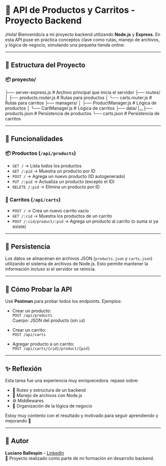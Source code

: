 
# 🛒 API de Productos y Carritos - Proyecto Backend

¡Hola! Bienvenido/a a mi proyecto backend utilizando **Node.js** y **Express**. En esta API puse en práctica conceptos clave como rutas, manejo de archivos, y lógica de negocio, simulando una pequeña tienda online.

---

## 📁 Estructura del Proyecto

### 📦 proyecto/
├── server-express.js # Archivo principal que inicia el servidor
├── routes/
│ ├── products.router.js # Rutas para productos
│ └── carts.router.js # Rutas para carritos
├── managers/
│ ├── ProductManager.js # Lógica de productos
│ └── CartManager.js # Lógica de carritos
├── data/
|__├── products.json # Persistencia de productos
   └── carts.json # Persistencia de carritos 

---

## 🚀 Funcionalidades

### 📦 Productos (`/api/products`)
- `GET /` → Lista todos los productos
- `GET /:pid` → Muestra un producto por ID
- `POST /` → Agrega un nuevo producto (ID autogenerado)
- `PUT /:pid` → Actualiza un producto (excepto el ID)
- `DELETE /:pid` → Elimina un producto por ID

### 🛒 Carritos (`/api/carts`)
- `POST /` → Crea un nuevo carrito vacío
- `GET /:cid` → Muestra los productos de un carrito
- `POST /:cid/product/:pid` → Agrega un producto al carrito (o suma si ya existe)

---

## 💾 Persistencia

Los datos se almacenan en archivos JSON (`products.json` y `carts.json`) utilizando el sistema de archivos de Node.js. Esto permite mantener la información incluso si el servidor se reinicia.

---

## 🧪 Cómo Probar la API

Usé **Postman** para probar todos los endpoints. Ejemplos:

- Crear un producto:  
  `POST /api/products`  
  Cuerpo: JSON del producto (sin `id`)

- Crear un carrito:  
  `POST /api/carts`

- Agregar producto a un carrito:  
  `POST /api/carts/{cid}/product/{pid}`

---

## ✨ Reflexión

Esta tarea fue una experiencia muy enriquecedora. repase sobre:
- 📌 Ruteo y estructura de un backend
- 📂 Manejo de archivos con Node.js
- ⚙️ Middlewares
- 🧠 Organización de la lógica de negocio

Estoy muy contento con el resultado y motivado para seguir aprendiendo y mejorando 💪

---

## 🔗 Autor

**Luciano Ballespin** – [LinkedIn](https://www.linkedin.com/in/lucianoballespin/)  
🚀 Proyecto realizado como parte de mi formación en desarrollo backend.
   
